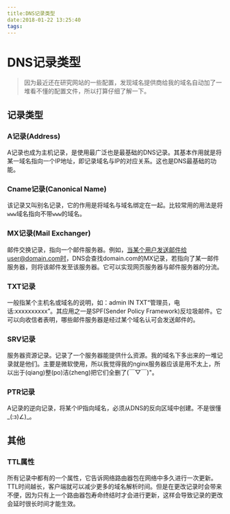 ```yaml
---
title:DNS记录类型
date:2018-01-22 13:25:40
tags:
---
```


# DNS记录类型

> 因为最近还在研究网站的一些配置，发现域名提供商给我的域名自动加了一堆看不懂的配置文件，所以打算仔细了解一下。

<!--more-->

## 记录类型
### A记录(Address)
A记录也成为主机记录，是使用最广泛也是最基础的DNS记录。其基本作用就是将某一域名指向一个IP地址，即记录域名与IP的对应关系。这也是DNS最基础的功能。

### Cname记录(Canonical Name)
该记录又叫别名记录，它的作用是将域名与域名绑定在一起。比较常用的用法是将`www`域名指向不带`www`的域名。

### MX记录(Mail Exchanger)
邮件交换记录，指向一个邮件服务器。例如，当某个用户发送邮件给user@domain.com时，DNS会查找domain.com的MX记录，若指向了某一邮件服务器，则将该邮件发至该服务器。它可以实现网页服务器与邮件服务器的分流。

### TXT记录
一般指某个主机名或域名的说明，如：admin IN TXT“管理员，电话:xxxxxxxxxx”。其应用之一是SPF(Sender Policy Framework)反垃圾邮件。它可以向收信者表明，哪些邮件服务器是经过某个域名认可会发送邮件的。

### SRV记录
服务器资源记录。记录了一个服务器能提供什么资源。我的域名下多出来的一堆记录就是他们。主要是微软使用，所以我觉得我的nginx服务器应该是用不太上，所以出于(qiang)整(po)洁(zheng)把它们全删了(￣▽￣)"。

### PTR记录
A记录的逆向记录，将某个IP指向域名，必须从DNS的反向区域中创建。不是很懂_(:з)∠)_。

## 其他
### TTL属性
所有记录中都有的一个属性，它告诉网络路由器包在网络中多久进行一次更新。TTL时间越长，客户端就可以减少更多的域名解析时间。但是在更改记录时会带来不便，因为只有上一个路由器包寿命终结时才会进行更新，这样会导致记录的更改会延时很长时间才能生效。